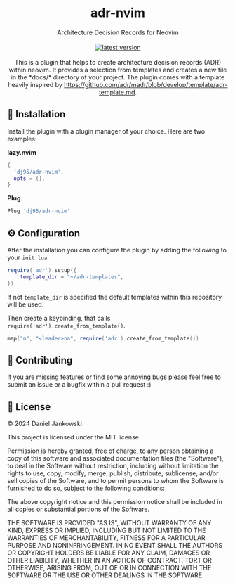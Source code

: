 <h1 align="center">adr-nvim</h1>

<p align="center">
  Architecture Decision Records for Neovim
  <br><br>
  <a href="https://github.com/dj95/adr-nvim/releases">
    <img alt="latest version" src="https://img.shields.io/github/v/tag/dj95/adr-nvim.svg?sort=semver" />
  </a>
  <br><br>
  This is a plugin that helps to create architecture decision records (ADR) within neovim. It provides
  a selection from templates and creates a new file in the *docs/* directory of your project. The
  plugin comes with a template heavily inspired by <a href="https://github.com/adr/madr/blob/develop/template/adr-template.md">https://github.com/adr/madr/blob/develop/template/adr-template.md</a>.
</p>

## 🚀 Installation

Install the plugin with a plugin manager of your choice. Here are two examples:

**lazy.nvim**

```lua
{
  'dj95/adr-nvim',
  opts = {},
}
```

**Plug**

```lua
Plug 'dj95/adr-nvim'
```

## ⚙️ Configuration

After the installation you can configure the plugin by adding the following to your `init.lua`:

```lua
require('adr').setup({
    template_dir = "~/adr-templates",
})
```

If not `template_dir` is specified the default templates within this repository will be used.

Then create a keybinding, that calls `require('adr').create_from_template()`.

```lua
map("n", "<leader>na", require('adr').create_from_template())
```

## 🤝 Contributing

If you are missing features or find some annoying bugs please feel free to submit an issue or a bugfix within a pull request :)

## 📝 License

© 2024 Daniel Jankowski

This project is licensed under the MIT license.

Permission is hereby granted, free of charge, to any person obtaining a copy
of this software and associated documentation files (the "Software"), to deal
in the Software without restriction, including without limitation the rights
to use, copy, modify, merge, publish, distribute, sublicense, and/or sell
copies of the Software, and to permit persons to whom the Software is
furnished to do so, subject to the following conditions:

The above copyright notice and this permission notice shall be included in all
copies or substantial portions of the Software.

THE SOFTWARE IS PROVIDED "AS IS", WITHOUT WARRANTY OF ANY KIND, EXPRESS OR
IMPLIED, INCLUDING BUT NOT LIMITED TO THE WARRANTIES OF MERCHANTABILITY,
FITNESS FOR A PARTICULAR PURPOSE AND NONINFRINGEMENT. IN NO EVENT SHALL THE
AUTHORS OR COPYRIGHT HOLDERS BE LIABLE FOR ANY CLAIM, DAMAGES OR OTHER
LIABILITY, WHETHER IN AN ACTION OF CONTRACT, TORT OR OTHERWISE, ARISING FROM,
OUT OF OR IN CONNECTION WITH THE SOFTWARE OR THE USE OR OTHER DEALINGS IN THE
SOFTWARE.

